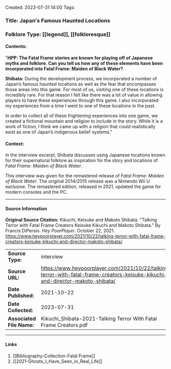 Created: 2023-07-31 14:00
Tags: 

### Title:  Japan's Famous Haunted Locations
### Folklore Type:  [[legend]], [[folkloresque]]

#### Contents:
"**HPP: The Fatal Frame stories are known for playing off of Japanese myths and folklore. Can you tell us how any of these elements have been incorporated into Fatal Frame: Maiden of Black Water?**

**Shibata:** During the development process, we incorporated a number of Japan’s famous haunted locations as well as the fear that encompasses those areas into this game. For most of us, visiting one of these locations is incredibly rare. For that reason I felt like there was a lot of value in allowing players to have these experiences through this game. I also incorporated my experiences from a time I went to one of these locations in the past.

In order to collect all of these frightening experiences into one game, we created a fictional mountain and religion to include in the story. While it is a work of fiction, I think we came up with a religion that could realistically exist as one of Japan’s indigenous belief systems."

#### Context:
In the interview excerpt, Shibata discusses using Japanese locations known for their supernatural folklore as inspiration for the story and locations of _Fatal Frame: Maiden of Black Water_.

This interview was given for the remastered release of _Fatal Frame: Maiden of Black Water_.  The original 2014/2015 release was a Nintendo Wii U exclusive.  The remastered edition, released in 2021, updated the game for modern consoles and the PC.


----
#### Source Information
**Original Source Citation:**
	Kikuchi, Keisuke and Makoto Shibata. "Talking Terror with Fatal Frame Creators Keisuke Kikuchi and Makoto Shibata." By Francis DiPersio. _Hey PoorPlayer_. October 22, 2021.  https://www.heypoorplayer.com/2021/10/22/talking-terror-with-fatal-frame-creators-keisuke-kikuchi-and-director-makoto-shibata/.

| | |
| --- | --- |
| **Source Type:** | interview |
| **Source URL:** | https://www.heypoorplayer.com/2021/10/22/talking-terror-with-fatal-frame-creators-keisuke-kikuchi-and-director-makoto-shibata/ |
| **Date Published:** | 2021-10-22 |
| **Date Collected:** | 2023-07-31 |
| **Associated File Name:** | Kikuchi_Shibata-2021-Talking Terror With Fatal Frame Creators.pdf |

---
#### Links
1. [[Bibliography-Collection-Fatal Frame]]
2. [[2021-Ghosts_I_Have_Seen_in_Real_Life]]
